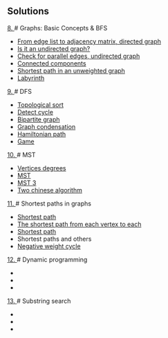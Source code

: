 ## Solutions

<a href = "./II%20semester/Problems/problems8.pdf"> 8. </a> # Graphs: Basic Concepts & BFS
<ul> 
  <li><a href = "./II%20semester/Labs/BFS.%20Graphs/EdgesToMatrix.cpp"> From edge list to adjacency matrix, directed graph </a></li>
  <li><a href = "./II%20semester/Labs/BFS.%20Graphs/unorientation.cpp"> Is it an undirected graph? </a></li>
  <li><a href = "./II%20semester/Labs/BFS.%20Graphs/ParallelEdges.cpp"> Check for parallel edges, undirected graph </a></li>
  <li><a href = "./II%20semester/Labs/BFS.%20Graphs/component.cpp"> Сonnected components </a></li>
  <li><a href = "./II%20semester/Labs/BFS.%20Graphs/TheShortestPath.cpp"> Shortest path in an unweighted graph </a></li>
  <li><a href = "./II%20semester/Labs/BFS.%20Graphs/labyrinth.cpp"> Labyrinth </a></li>
</ul>

<a href = "./II%20semester/Problems/problems9.pdf"> 9. </a> # DFS
<ul> 
  <li><a href = "./II%20semester/Labs/DFS.%20Others/topSort.cpp"> Topological sort </a></li>
  <li><a href = "./II%20semester/Labs/DFS.%20Others/findingCircle.cpp"> Detect cycle </a></li>
  <li><a href = "./II%20semester/Labs/DFS.%20Others/bipartiteGraph.cpp"> Bipartite graph </a></li>
  <li><a href = "./II%20semester/Labs/DFS.%20Others/graphCondensation.cpp"> Graph condensation </a></li>
  <li><a href = "./II%20semester/Labs/DFS.%20Others/hamiltonianPath.cpp"> Hamiltonian path </a></li>
  <li><a href = "./II%20semester/Labs/DFS.%20Others/game.cpp"> Game </a></li>
</ul>

<a href = "./II%20semester/Problems/problemss10.pdf"> 10. </a> # MST
<ul> 
  <li><a href = "./II%20semester/Labs/MST/degree.cpp"> Vertices degrees</a></li>
  <li><a href = "./II%20semester/Labs/MST/spanningTreeXY.cpp"> MST </a></li>
  <li><a href = "./II%20semester/Labs/MST/spanningTree.cpp"> MST 3 </a></li>
  <li><a href = "./II%20semester/Labs/MST/chineseAlg.cpp"> Two chinese algorithm </a></li>
</ul>

<a href = "./II%20semester/Problems/problemss11.pdf"> 11. </a> # Shortest paths in graphs
<ul> 
  <li><a href = "./II%20semester/Labs/SP.%20Graphs/shortestPath%231.cpp"> Shortest path </a></li>
  <li><a href = "./II%20semester/Labs/SP.%20Graphs/shortestPathTotal.cpp"> The shortest path from each vertex to each </a></li>
  <li><a href = "./II%20semester/Labs/SP.%20Graphs/shortestPath%232.cpp"> Shortest path </a></li>
  <li> Shortest paths and others </li>
  <li><a href = ".II%20semester/Labs/SP.%20Graphs/negativeCycle.cpp"> Negative weight cycle </a></li>
</ul>

<a href = "./II%20semester/Problems/problemss12.pdf"> 12. </a> # Dynamic programming
<ul> 
  <li><a href = ""> </a></li>
  <li><a href = ""> </a></li>
  <li><a href = ""> </a></li>
</ul>

<a href = "./II%20semester/Problems/problemss13.pdf"> 13. </a> # Substring search
<ul> 
  <li><a href = ""> </a></li>
  <li><a href = ""> </a></li>
  <li><a href = ""> </a></li>
</ul>
